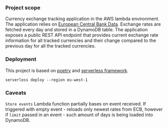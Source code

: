 ### Project scope

Currency exchange tracking application in the AWS lambda environment.  The application relies on 
[European Central Bank Data](https://www.ecb.europa.eu/stats/policy_and_exchange_rates/euro_reference_exchange_rates/html/index.en.html). 
Exchange rates are fetched every day and stored in a DynamoDB table. The application exposes a public REST API endpoint 
that provides current exchange rate information for all tracked currencies and their change compared to the previous day 
for all the tracked currencies.

### Deployment

This project is based on [poetry](https://python-poetry.org/) and [serverless framework](https://www.serverless.com/).

`serverless deploy --region eu-west-1`

### Caveats

`Store events` Lambda function partially bases on event received. If triggered with empty event - reloads only newest 
rates from ECB, however if `limit` passed in an event - such amount of days is being loaded into DynamoDB.
